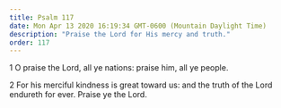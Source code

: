 ```yaml
---
title: Psalm 117
date: Mon Apr 13 2020 16:19:34 GMT-0600 (Mountain Daylight Time)
description: "Praise the Lord for His mercy and truth."
order: 117
---
```


1 O praise the Lord, all ye nations: praise him, all ye people.

2 For his merciful kindness is great toward us: and the truth of the Lord endureth for ever. Praise ye the Lord.
